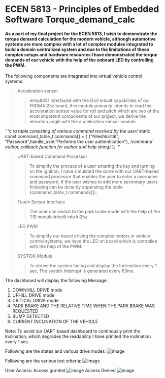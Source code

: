 # ECEN 5813 - Principles of Embedded Software Torque_demand_calc
#### As a part of my final project for the ECEN 5813, I wish to demonstrate the torque demand calculation for the modern vehicle, although automotive systems are more complex with a lot of complex modules integrated to build a domain centralized system and due to the limitations of these complex setups and hardware resources I have demonstrated the torque demands of our vehicle with the help of the onboard LED by controlling the PWM.
The following components are integrated into virtual vehicle control systems:
>Acceleration sensor
>>mma8451 interfaced with the i2c0 inbuilt capabilities of our FRDM kl25z board, this module primarily intends to read the acceleration sensor value for roll and pitch which are two of the most important components of our project, we derive the elevation angle with the acceleration sensor module.

'''c
/*a table consisting of various command received by the user*/
static const command_table_t commands[] =
{
		{"Nileshkartik", "Password",handle_user,"Performs the user authentication"},						/*command author, callback function for author and help string*/
};
'''
> UART-based Command Processor
>>To simplify the process of a user entering the key and turning on the ignition, I have simulated the same with our UART-based command processor that enables the user to enter a username and password, if the user wishes to add more secondary users following can be done by appending the table {command_table_t commands[]}.

>Touch Sensor Interface
>>The user can switch to the park brake mode with the help of the TSI module inbuilt into kl25z.

>LED PWM 
>> To simplify our board driving the complex motors in vehicle control systems, we have the LED on board which is controlled with the help of the PWM.

>SYSTICK Module 
>> To derive the system timing and display the Incliniation every 1 sec, The systick interrupt is generated every 63ms.


The dashboard will display the following Message:
1. DOWNHILL DRIVE mode
2. UPHILL DRIVE mode
3. CRITICAL DRIVE mode
4. PARK BRAKE AND THE RELATIVE TIME WHEN THE PARK BRAKE WAS REQUESTED
5. BUMP DETECTED
6. CURRENT INCLINATION OF THE VEHICLE

Note: To avoid our UART based dashboard to continously print the Inclination, which degrades the readability I have prinited the inclination every 1 sec.

Following are the states and various drive modes:
![image](https://user-images.githubusercontent.com/112504087/206809179-d6024188-f050-4fce-afaa-652504d3ea58.png)

Following are tha various test criteria:
![image](https://user-images.githubusercontent.com/112504087/206810484-db17c474-da40-4d9d-8617-2ec3850a7051.png)

User Access:
Access granted
![image](https://user-images.githubusercontent.com/112504087/206811508-668146ca-6d1c-4d8b-a7df-d62527608ff0.png)
Access Denied
![image](https://user-images.githubusercontent.com/112504087/206811579-d3667d34-27ab-4c19-87e2-4e0f62880c1d.png)

